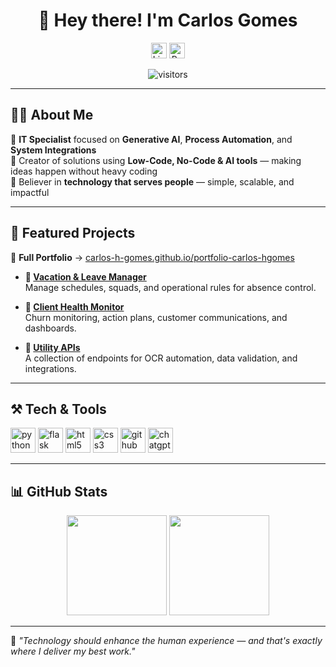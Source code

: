 <h1 align="center">👋 Hey there! I'm Carlos Gomes</h1>

<p align="center">
  <a href="https://www.linkedin.com/in/carlos-he-gomes" target="_blank">
    <img src="https://img.shields.io/static/v1?message=LinkedIn&logo=linkedin&label=&color=0077B5&logoColor=white&labelColor=&style=for-the-badge" height="25" alt="LinkedIn Badge"/></a>
  <a href="https://carlos-h-gomes.github.io/portfolio-carlos-hgomes/" target="_blank">
    <img src="https://img.shields.io/badge/🌐%20Portfolio-0A66C2?style=for-the-badge" height="25" alt="Portfolio Badge"/>
  </a>
</p>

<p align="center">
  <img src="https://visitor-badge.laobi.icu/badge?page_id=carlos-h-gomes" alt="visitors"/>
</p>

---

## 👨‍💻 About Me

💼 **IT Specialist** focused on **Generative AI**, **Process Automation**, and **System Integrations**  
🧠 Creator of solutions using **Low-Code, No-Code & AI tools** — making ideas happen without heavy coding  
🚀 Believer in **technology that serves people** — simple, scalable, and impactful

---

## 🚀 Featured Projects

🔗 **Full Portfolio** → [carlos-h-gomes.github.io/portfolio-carlos-hgomes](https://carlos-h-gomes.github.io/portfolio-carlos-hgomes/)

- **📆 [Vacation & Leave Manager](https://github.com/carlos-h-gomes/gerenciador_ferias)**  
  Manage schedules, squads, and operational rules for absence control.

- **🚨 [Client Health Monitor](https://github.com/carlos-h-gomes/farol_cx)**  
  Churn monitoring, action plans, customer communications, and dashboards.

- **🧰 [Utility APIs](https://github.com/carlos-h-gomes/apis_utilitarias)**  
  A collection of endpoints for OCR automation, data validation, and integrations.

---

## ⚒️ Tech & Tools

<p align="left">
  <img src="https://cdn.jsdelivr.net/gh/devicons/devicon/icons/python/python-original.svg" height="40" alt="python" />
  <img src="https://cdn.jsdelivr.net/gh/devicons/devicon/icons/flask/flask-original.svg" height="40" alt="flask" />
  <img src="https://cdn.jsdelivr.net/gh/devicons/devicon/icons/html5/html5-original.svg" height="40" alt="html5" />
  <img src="https://cdn.jsdelivr.net/gh/devicons/devicon/icons/css3/css3-original.svg" height="40" alt="css3" />
  <img src="https://cdn.jsdelivr.net/gh/devicons/devicon/icons/github/github-original.svg" height="40" alt="github" />
  <img src="https://img.icons8.com/color/48/000000/chatgpt.png" height="40" alt="chatgpt" />
</p>

---

## 📊 GitHub Stats

<p align="center">
  <img src="https://github-readme-stats.vercel.app/api?username=carlos-h-gomes&show_icons=true&theme=tokyonight" height="160"/>
  <img src="https://github-readme-stats.vercel.app/api/top-langs/?username=carlos-h-gomes&layout=compact&theme=tokyonight" height="160"/>
</p>

---

💬 *"Technology should enhance the human experience — and that's exactly where I deliver my best work."*
